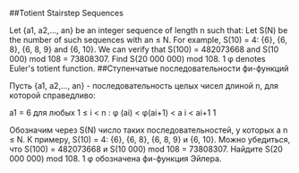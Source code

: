 ##Totient Stairstep Sequences

Let {a1, a2,..., an} be an integer sequence of length n such that:
Let S(N) be the number of such sequences with an ≤ N.
For example, S(10) = 4: {6}, {6, 8}, {6, 8, 9} and {6, 10}.
We can verify that S(100) = 482073668 and S(10 000) mod 108 = 73808307.
Find S(20 000 000) mod 108.
1 φ denotes Euler's totient function.
##Ступенчатые последовательности фи-функций

Пусть {a1, a2,..., an} - последовательность целых чисел длиной n, для которой справедливо:

a1 = 6
для любых 1 ≤ i < n : φ (ai) < φ(ai+1) < a i < ai+1 1

Обозначим через S(N) число таких последовательностей, у которых a n ≤ N.
К примеру, S(10) = 4: {6}, {6, 8}, {6, 8, 9} и {6, 10}.
Можно убедиться, что S(100) = 482073668 и S(10 000) mod 108 = 73808307.
Найдите S(20 000 000) mod 108.
1 φ обозначена фи-функция Эйлера.
